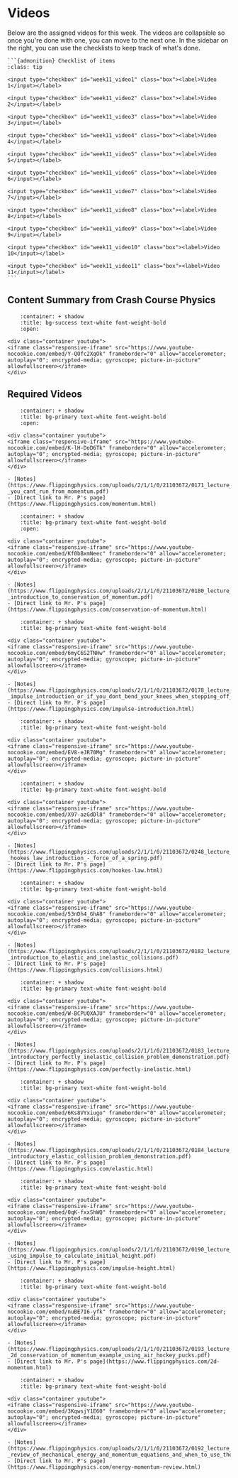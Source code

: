 # Videos

Below are the assigned videos for this week. 
The videos are collapsible so once you're done with one, you can move to the next one.
In the sidebar on the right, you can use the checklists to keep track of what's done.

````{margin}
```{admonition} Checklist of items
:class: tip

<input type="checkbox" id="week11_video1" class="box"><label>Video 1</input></label>

<input type="checkbox" id="week11_video2" class="box"><label>Video 2</input></label>

<input type="checkbox" id="week11_video3" class="box"><label>Video 3</input></label>

<input type="checkbox" id="week11_video4" class="box"><label>Video 4</input></label>

<input type="checkbox" id="week11_video5" class="box"><label>Video 5</input></label>

<input type="checkbox" id="week11_video6" class="box"><label>Video 6</input></label>

<input type="checkbox" id="week11_video7" class="box"><label>Video 7</input></label>

<input type="checkbox" id="week11_video8" class="box"><label>Video 8</input></label>

<input type="checkbox" id="week11_video9" class="box"><label>Video 9</input></label>

<input type="checkbox" id="week11_video10" class="box"><label>Video 10</input></label>

<input type="checkbox" id="week11_video11" class="box"><label>Video 11</input></label>
```
````

## Content Summary from Crash Course Physics

```{dropdown} Collisions
    :container: + shadow
    :title: bg-success text-white font-weight-bold
    :open:

<div class="container youtube">
<iframe class="responsive-iframe" src="https://www.youtube-nocookie.com/embed/Y-QOfc2XqOk" frameborder="0" allow="accelerometer; autoplay="0"; encrypted-media; gyroscope; picture-in-picture" allowfullscreen></iframe>
</div>
```

## Required Videos

```{dropdown} 1. You Can't Run From Momentum! (a momentum introduction)
    :container: + shadow
    :title: bg-primary text-white font-weight-bold
    :open:

<div class="container youtube">
<iframe class="responsive-iframe" src="https://www.youtube-nocookie.com/embed/K-lH-DoD6Tk" frameborder="0" allow="accelerometer; autoplay="0"; encrypted-media; gyroscope; picture-in-picture" allowfullscreen></iframe>
</div>

- [Notes](https://www.flippingphysics.com/uploads/2/1/1/0/21103672/0171_lecture_notes_-_you_cant_run_from_momentum.pdf)
- [Direct link to Mr. P's page](https://www.flippingphysics.com/momentum.html)
```

```{dropdown} 2. Introduction to Conservation of Momentum with Demonstrations
    :container: + shadow
    :title: bg-primary text-white font-weight-bold
    :open:

<div class="container youtube">
<iframe class="responsive-iframe" src="https://www.youtube-nocookie.com/embed/Kf0bBxmNeec" frameborder="0" allow="accelerometer; autoplay="0"; encrypted-media; gyroscope; picture-in-picture" allowfullscreen></iframe>
</div>

- [Notes](https://www.flippingphysics.com/uploads/2/1/1/0/21103672/0180_lecture_notes_-_introduction_to_conservation_of_momentum.pdf)
- [Direct link to Mr. P's page](https://www.flippingphysics.com/conservation-of-momentum.html)
```

```{dropdown} 3. Impulse Introduction
    :container: + shadow
    :title: bg-primary text-white font-weight-bold

<div class="container youtube">
<iframe class="responsive-iframe" src="https://www.youtube-nocookie.com/embed/6myC6S2TNHw" frameborder="0" allow="accelerometer; autoplay="0"; encrypted-media; gyroscope; picture-in-picture" allowfullscreen></iframe>
</div>

- [Notes](https://www.flippingphysics.com/uploads/2/1/1/0/21103672/0178_lecture_notes_-_impulse_introduction_or_if_you_dont_bend_your_knees_when_stepping_off_a_wall.pdf)
- [Direct link to Mr. P's page](https://www.flippingphysics.com/impulse-introduction.html)
```

```{dropdown} 4. Derivation of Impulse using an Integral and Impulse Approximation
    :container: + shadow
    :title: bg-primary text-white font-weight-bold

<div class="container youtube">
<iframe class="responsive-iframe" src="https://www.youtube-nocookie.com/embed/EV8-eJR70Mg" frameborder="0" allow="accelerometer; autoplay="0"; encrypted-media; gyroscope; picture-in-picture" allowfullscreen></iframe>
</div>
```

```{dropdown} 5.  Introductory Conservation of Momentum Explosion Problem Demonstration
    :container: + shadow
    :title: bg-primary text-white font-weight-bold

<div class="container youtube">
<iframe class="responsive-iframe" src="https://www.youtube-nocookie.com/embed/X97-azGdDl8" frameborder="0" allow="accelerometer; autoplay="0"; encrypted-media; gyroscope; picture-in-picture" allowfullscreen></iframe>
</div>

- [Notes](https://www.flippingphysics.com/uploads/2/1/1/0/21103672/0248_lecture_notes_-_hookes_law_introduction_-_force_of_a_spring.pdf)
- [Direct link to Mr. P's page](https://www.flippingphysics.com/hookes-law.html)
```

```{dropdown} 6. Introduction to Elastic and Inelastic Collisions
    :container: + shadow
    :title: bg-primary text-white font-weight-bold

<div class="container youtube">
<iframe class="responsive-iframe" src="https://www.youtube-nocookie.com/embed/53nDh4_GhA8" frameborder="0" allow="accelerometer; autoplay="0"; encrypted-media; gyroscope; picture-in-picture" allowfullscreen></iframe>
</div>

- [Notes](https://www.flippingphysics.com/uploads/2/1/1/0/21103672/0182_lecture_notes_-_introduction_to_elastic_and_inelastic_collisions.pdf)
- [Direct link to Mr. P's page](https://www.flippingphysics.com/collisions.html)
```

```{dropdown} 7. Introductory Perfectly Inelastic Collision Problem Demonstration
    :container: + shadow
    :title: bg-primary text-white font-weight-bold
    
<div class="container youtube">
<iframe class="responsive-iframe" src="https://www.youtube-nocookie.com/embed/W-BCPUQXAJU" frameborder="0" allow="accelerometer; autoplay="0"; encrypted-media; gyroscope; picture-in-picture" allowfullscreen></iframe>
</div>

- [Notes](https://www.flippingphysics.com/uploads/2/1/1/0/21103672/0183_lecture_notes_-_introductory_perfectly_inelastic_collision_problem_demonstration.pdf)
- [Direct link to Mr. P's page](https://www.flippingphysics.com/perfectly-inelastic.html)
```

```{dropdown} 8. Introductory Elastic Collision Problem Demonstration
    :container: + shadow
    :title: bg-primary text-white font-weight-bold

<div class="container youtube">
<iframe class="responsive-iframe" src="https://www.youtube-nocookie.com/embed/6Ks8VYxiugo" frameborder="0" allow="accelerometer; autoplay="0"; encrypted-media; gyroscope; picture-in-picture" allowfullscreen></iframe>
</div>

- [Notes](https://www.flippingphysics.com/uploads/2/1/1/0/21103672/0184_lecture_notes_-_introductory_elastic_collision_problem_demonstration.pdf)
- [Direct link to Mr. P's page](https://www.flippingphysics.com/elastic.html)
```

```{dropdown} 9. Using Impulse to Calculate Initial Height
    :container: + shadow
    :title: bg-primary text-white font-weight-bold

<div class="container youtube">
<iframe class="responsive-iframe" src="https://www.youtube-nocookie.com/embed/0qK-fxxShWQ" frameborder="0" allow="accelerometer; autoplay="0"; encrypted-media; gyroscope; picture-in-picture" allowfullscreen></iframe>
</div>

- [Notes](https://www.flippingphysics.com/uploads/2/1/1/0/21103672/0190_lecture_notes_-_using_impulse_to_calculate_initial_height.pdf)
- [Direct link to Mr. P's page](https://www.flippingphysics.com/impulse-height.html)
```

```{dropdown} 10. 2D Conservation of Momentum Example using Air Hockey Discs
    :container: + shadow
    :title: bg-primary text-white font-weight-bold

<div class="container youtube">
<iframe class="responsive-iframe" src="https://www.youtube-nocookie.com/embed/nuBE7I6-yfk" frameborder="0" allow="accelerometer; autoplay="0"; encrypted-media; gyroscope; picture-in-picture" allowfullscreen></iframe>
</div>

- [Notes](https://www.flippingphysics.com/uploads/2/1/1/0/21103672/0193_lecture_notes_-_2d_conservation_of_momentum_example_using_air_hockey_pucks.pdf)
- [Direct link to Mr. P's page](https://www.flippingphysics.com/2d-momentum.html)
```

```{dropdown} 11. Review of Mechanical Energy and Momentum Equations and When To Use Them!
    :container: + shadow
    :title: bg-primary text-white font-weight-bold

<div class="container youtube">
<iframe class="responsive-iframe" src="https://www.youtube-nocookie.com/embed/3KqwsjY1E60" frameborder="0" allow="accelerometer; autoplay="0"; encrypted-media; gyroscope; picture-in-picture" allowfullscreen></iframe>
</div>

- [Notes](https://www.flippingphysics.com/uploads/2/1/1/0/21103672/0192_lecture_notes_-_review_of_mechanical_energy_and_momentum_equations_and_when_to_use_them.pdf)
- [Direct link to Mr. P's page](https://www.flippingphysics.com/energy-momentum-review.html)
```